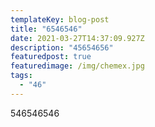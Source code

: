 ```yaml
---
templateKey: blog-post
title: "6546546"
date: 2021-03-27T14:37:09.927Z
description: "45654656"
featuredpost: true
featuredimage: /img/chemex.jpg
tags:
  - "46"
---
```

546546546